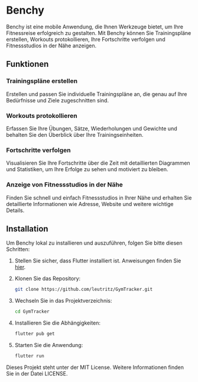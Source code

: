 # Benchy

Benchy ist eine mobile Anwendung, die Ihnen Werkzeuge bietet, um Ihre Fitnessreise erfolgreich zu gestalten. Mit Benchy können Sie Trainingspläne erstellen, Workouts protokollieren, Ihre Fortschritte verfolgen und Fitnessstudios in der Nähe anzeigen.

## Funktionen

### Trainingspläne erstellen
Erstellen und passen Sie individuelle Trainingspläne an, die genau auf Ihre Bedürfnisse und Ziele zugeschnitten sind.

### Workouts protokollieren
Erfassen Sie Ihre Übungen, Sätze, Wiederholungen und Gewichte und behalten Sie den Überblick über Ihre Trainingseinheiten.

### Fortschritte verfolgen
Visualisieren Sie Ihre Fortschritte über die Zeit mit detaillierten Diagrammen und Statistiken, um Ihre Erfolge zu sehen und motiviert zu bleiben.

### Anzeige von Fitnessstudios in der Nähe
Finden Sie schnell und einfach Fitnessstudios in Ihrer Nähe und erhalten Sie detaillierte Informationen wie Adresse, Website und weitere wichtige Details.


## Installation

Um Benchy lokal zu installieren und auszuführen, folgen Sie bitte diesen Schritten:

1. Stellen Sie sicher, dass Flutter installiert ist. Anweisungen finden Sie [hier](https://flutter.dev/docs/get-started/install).

2. Klonen Sie das Repository:
   ```bash
   git clone https://github.com/leutritz/GymTracker.git
   ```

3. Wechseln Sie in das Projektverzeichnis:
   ```bash
   cd GymTracker
   ```

4. Installieren Sie die Abhängigkeiten:
    ```bash
    flutter pub get
    ```

5. Starten Sie die Anwendung:
    ```bash
    flutter run
    ```

Dieses Projekt steht unter der MIT License. Weitere Informationen finden Sie in der Datei LICENSE.  
  
